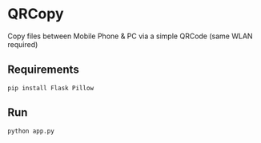 # QRCopy
Copy files between Mobile Phone &amp; PC via a simple QRCode (same WLAN required)

## Requirements
```
pip install Flask Pillow
```

## Run
```
python app.py
```
